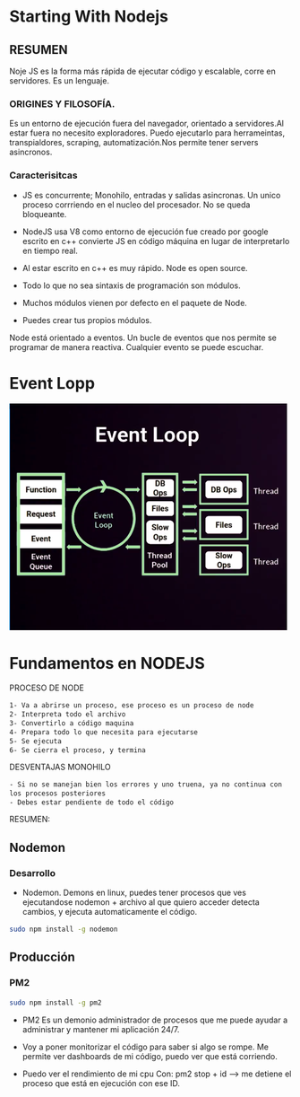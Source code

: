 # Starting With Nodejs

## RESUMEN

Noje JS es la forma más rápida de ejecutar código y escalable, corre en servidores.
Es un lenguaje.

### ORIGINES Y FILOSOFÍA.

Es un entorno de ejecución fuera del navegador, orientado a servidores.Al estar fuera no necesito exploradores.
Puedo ejecutarlo para herrameintas, transpialdores, scraping, automatización.Nos permite tener servers asincronos.

### Caracterisitcas

- JS es concurrente; Monohilo, entradas y salidas asincronas.
  Un unico proceso corrriendo en el nucleo del procesador.
  No se queda bloqueante.

- NodeJS usa V8 como entorno de ejecución fue creado por google escrito en c++ convierte JS en código máquina en lugar de interpretarlo en tiempo real.

- Al estar escrito en c++ es muy rápido. Node es open source.

- Todo lo que no sea sintaxis de programación son módulos.

- Muchos módulos vienen por defecto en el paquete de Node.

- Puedes crear tus propios módulos.

Node está orientado a eventos. Un bucle de eventos que nos permite se programar de manera reactiva. Cualquier evento se puede escuchar.

# Event Lopp

![](recursos/event-loop.png)

# Fundamentos en NODEJS

PROCESO DE NODE

    1- Va a abrirse un proceso, ese proceso es un proceso de node
    2- Interpreta todo el archivo
    3- Convertirlo a código maquina
    4- Prepara todo lo que necesita para ejecutarse
    5- Se ejecuta
    6- Se cierra el proceso, y termina

DESVENTAJAS MONOHILO

    - Si no se manejan bien los errores y uno truena, ya no continua con los procesos posteriores
    - Debes estar pendiente de todo el código

RESUMEN:

## Nodemon

### Desarrollo

- Nodemon. Demons en linux, puedes tener procesos que ves ejecutandose
  nodemon + archivo al que quiero acceder detecta cambios, y ejecuta automaticamente el código.

```bash
sudo npm install -g nodemon
```

## Producción

### PM2

```bash
sudo npm install -g pm2
```

- PM2 Es un demonio administrador de procesos que me puede ayudar a administrar y mantener mi aplicación 24/7.

- Voy a poner monitorizar el código para saber si algo se rompe.
  Me permite ver dashboards de mi código, puedo ver que está corriendo.
- Puedo ver el rendimiento de mi cpu
  Con: pm2 stop + id —> me detiene el proceso que está en ejecución con ese ID.
